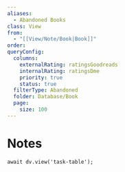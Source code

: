 ```yaml
---
aliases:
  - Abandoned Books
class: View
from:
  - "[[View/Note/Book|Book]]"
order: 
queryConfig:
  columns:
    externalRating: ratingsGoodreads
    internalRating: ratingsDme
    priority: true
    status: true
  filterType: Abandoned
  folder: Database/Book
  page:
    size: 100
---
```

# Notes

```dataviewjs
await dv.view('task-table');
```
